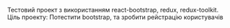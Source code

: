 Тестовий проект з використанням react-bootstrap, redux, redux-toolkit.
Ціль проекту: Потестити bootstrap, та зробити рейстрацію користувачів 
